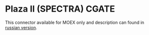 # Plaza II (SPECTRA) CGATE

This connector available for MOEX only and description can found in [russian version](https://doc.stocksharp.ru/topics/Plaza.html).

